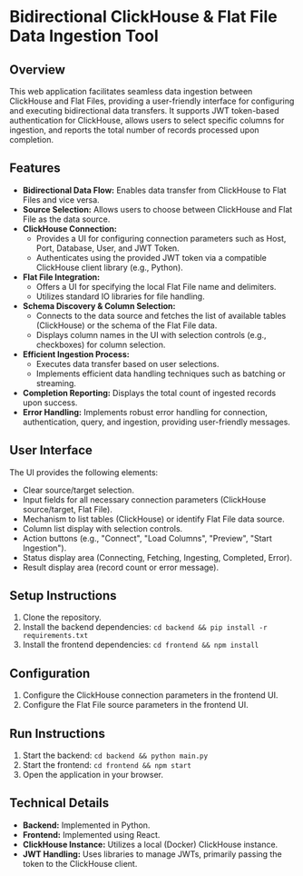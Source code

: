 # Bidirectional ClickHouse & Flat File Data Ingestion Tool

## Overview

This web application facilitates seamless data ingestion between ClickHouse and Flat Files, providing a user-friendly interface for configuring and executing bidirectional data transfers. It supports JWT token-based authentication for ClickHouse, allows users to select specific columns for ingestion, and reports the total number of records processed upon completion.

## Features

- **Bidirectional Data Flow:** Enables data transfer from ClickHouse to Flat Files and vice versa.
- **Source Selection:** Allows users to choose between ClickHouse and Flat File as the data source.
- **ClickHouse Connection:**
  - Provides a UI for configuring connection parameters such as Host, Port, Database, User, and JWT Token.
  - Authenticates using the provided JWT token via a compatible ClickHouse client library (e.g., Python).
- **Flat File Integration:**
  - Offers a UI for specifying the local Flat File name and delimiters.
  - Utilizes standard IO libraries for file handling.
- **Schema Discovery & Column Selection:**
  - Connects to the data source and fetches the list of available tables (ClickHouse) or the schema of the Flat File data.
  - Displays column names in the UI with selection controls (e.g., checkboxes) for column selection.
- **Efficient Ingestion Process:**
  - Executes data transfer based on user selections.
  - Implements efficient data handling techniques such as batching or streaming.
- **Completion Reporting:** Displays the total count of ingested records upon success.
- **Error Handling:** Implements robust error handling for connection, authentication, query, and ingestion, providing user-friendly messages.

## User Interface

The UI provides the following elements:

- Clear source/target selection.
- Input fields for all necessary connection parameters (ClickHouse source/target, Flat File).
- Mechanism to list tables (ClickHouse) or identify Flat File data source.
- Column list display with selection controls.
- Action buttons (e.g., "Connect", "Load Columns", "Preview", "Start Ingestion").
- Status display area (Connecting, Fetching, Ingesting, Completed, Error).
- Result display area (record count or error message).

## Setup Instructions

1.  Clone the repository.
2.  Install the backend dependencies: `cd backend && pip install -r requirements.txt`
3.  Install the frontend dependencies: `cd frontend && npm install`

## Configuration

1.  Configure the ClickHouse connection parameters in the frontend UI.
2.  Configure the Flat File source parameters in the frontend UI.

## Run Instructions

1.  Start the backend: `cd backend && python main.py`
2.  Start the frontend: `cd frontend && npm start`
3.  Open the application in your browser.

## Technical Details

- **Backend:** Implemented in Python.
- **Frontend:** Implemented using React.
- **ClickHouse Instance:** Utilizes a local (Docker) ClickHouse instance.
- **JWT Handling:** Uses libraries to manage JWTs, primarily passing the token to the ClickHouse client.

